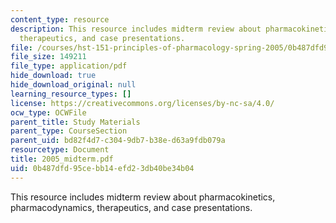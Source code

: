 ```yaml
---
content_type: resource
description: This resource includes midterm review about pharmacokinetics, pharmacodynamics,
  therapeutics, and case presentations.
file: /courses/hst-151-principles-of-pharmacology-spring-2005/0b487dfd95cebb14efd23db40be34b04_2005_midterm.pdf
file_size: 149211
file_type: application/pdf
hide_download: true
hide_download_original: null
learning_resource_types: []
license: https://creativecommons.org/licenses/by-nc-sa/4.0/
ocw_type: OCWFile
parent_title: Study Materials
parent_type: CourseSection
parent_uid: bd82f4d7-c304-9db7-b38e-d63a9fdb079a
resourcetype: Document
title: 2005_midterm.pdf
uid: 0b487dfd-95ce-bb14-efd2-3db40be34b04
---
```

This resource includes midterm review about pharmacokinetics, pharmacodynamics, therapeutics, and case presentations.